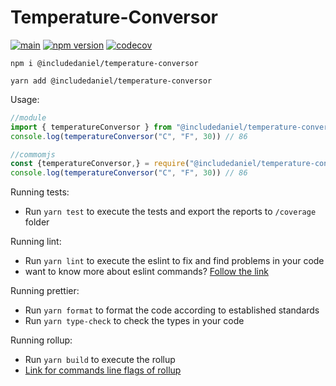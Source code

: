 # Temperature-Conversor
[![main](https://github.com/includeDaniel/fibonacci/actions/workflows/main.yml/badge.svg)](https://github.com/includeDaniel/temperature-conversor/actions/workflows/main.yml)
[![npm version](https://img.shields.io/npm/v/@includedaniel/temperature-conversor.svg?style=flat)](https://www.npmjs.com/package/@includedaniel/temperature-conversor)
[![codecov](https://codecov.io/gh/includeDaniel/temperature-conversor/branch/main/graph/badge.svg?token=JZWXY20HCS)](https://codecov.io/gh/includeDaniel/temperature-conversor)

```
npm i @includedaniel/temperature-conversor
```

```
yarn add @includedaniel/temperature-conversor
```

Usage:

```js
//module
import { temperatureConversor } from "@includedaniel/temperature-conversor"
console.log(temperatureConversor("C", "F", 30)) // 86
```

```js
//commomjs
const {temperatureConversor,} = require("@includedaniel/temperature-conversor")
console.log(temperatureConversor("C", "F", 30)) // 86
```

Running tests:

-   Run `yarn test` to execute the tests and export the reports to `/coverage` folder

Running lint:

-  Run `yarn lint` to execute the eslint to fix and find problems in your code
-  want to know more about eslint commands? [Follow the link](https://eslint.org/docs/latest/use/command-line-interface)

Running prettier:

-  Run `yarn format` to format the code according to established standards
-  Run `yarn type-check` to check the types in your code

Running rollup:

-  Run `yarn build` to execute the rollup
-  [Link for commands line flags of rollup](https://rollupjs.org/command-line-interface/#command-line-flags)
